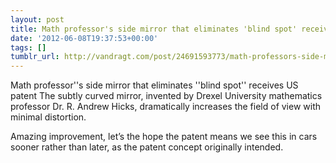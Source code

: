 ```yaml
---
layout: post
title: Math professor's side mirror that eliminates 'blind spot' receives US patent
date: '2012-06-08T19:37:53+00:00'
tags: []
tumblr_url: http://vandragt.com/post/24691593773/math-professors-side-mirror-that-eliminates-blind
---
```

Math professor''s side mirror that eliminates ''blind spot'' receives US patent
  The subtly curved mirror, invented by Drexel University mathematics professor Dr. R. Andrew Hicks, dramatically increases the field of view with minimal distortion.


Amazing improvement, let’s the hope the patent means we see this in cars sooner rather than later, as the patent concept originally intended.
